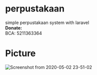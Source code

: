 # perpustakaan
simple perpustakaan system with laravel
<br>
<b>Donate:</b>
<br>
BCA: 5211363364


# Picture


![Screenshot from 2020-05-02 23-51-02](https://user-images.githubusercontent.com/40558446/80912018-46a9ca80-8d64-11ea-921a-9ff1632ca971.png)
